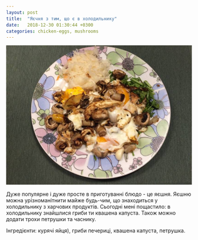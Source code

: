 ```yaml
---
layout: post
title:  "Яєчня з тим, що є в холодильнику"
date:   2018-12-30 01:30:44 +0300
categories: chicken-eggs, mushrooms
---
```

![Яєчня з тим, що є в холодильнику](/public/images/2018-12-30-2018-12-30-yaiechnia-z-tym-shcho-ye-v-kholodylnyku.jpg "Яєчня з тим, що є в холодильнику")

Дуже популярне і дуже просте в приготуванні блюдо - це яєшня. Яєшню можна урізноманітнити майже будь-чим, що знаходиться у холодильнику з харчових продуктів.
Сьогодні мені пощастило: в холодильнику знайшлися гриби ти квашена капуста.
Також можно додати трохи петрушки та часнику.

Інгредієнти: курячі яйця), гриби печериці, квашена капуста, петрушка.
